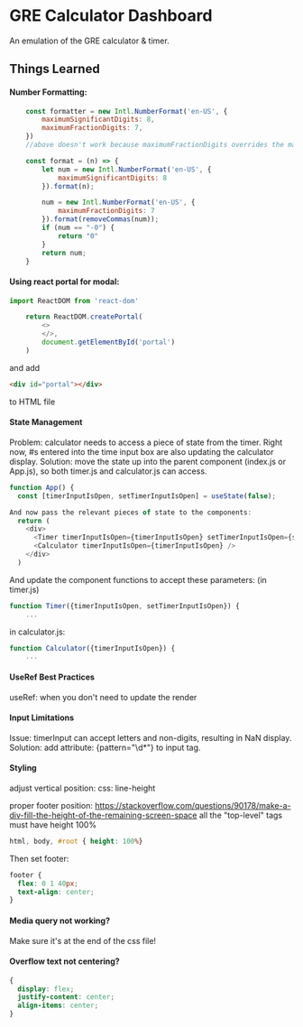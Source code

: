 # GRE Calculator Dashboard
An emulation of the GRE calculator & timer.

## Things Learned
#### Number Formatting:

```javascript
    const formatter = new Intl.NumberFormat('en-US', {
        maximumSignificantDigits: 8,
        maximumFractionDigits: 7,
    })
    //above doesn't work because maximumFractionDigits overrides the maximumSignificantDigits -- so run it twice instead

    const format = (n) => {
        let num = new Intl.NumberFormat('en-US', {
            maximumSignificantDigits: 8
        }).format(n);

        num = new Intl.NumberFormat('en-US', {
            maximumFractionDigits: 7
        }).format(removeCommas(num));
        if (num == "-0") {
            return "0"
        }
        return num;
    }
```

#### Using react portal for modal:
```javascript
import ReactDOM from 'react-dom'

    return ReactDOM.createPortal(
        <>
        </>,
        document.getElementById('portal')
    )
```
and add 
```HTML
<div id="portal"></div>
```
to HTML file

#### State Management
Problem: calculator needs to access a piece of state from the timer. Right now, #s entered into the time input box are also updating the calculator display.
Solution: move the state up into the parent component (index.js or App.js), so both timer.js and calculator.js can access.
```javascript
function App() {
  const [timerInputIsOpen, setTimerInputIsOpen] = useState(false);
```

```javascript
And now pass the relevant pieces of state to the components:
  return (
    <div>
      <Timer timerInputIsOpen={timerInputIsOpen} setTimerInputIsOpen={setTimerInputIsOpen}/>
      <Calculator timerInputIsOpen={timerInputIsOpen} />
    </div>
  )
```

And update the component functions to accept these parameters:
(in timer.js)
```javascript
function Timer({timerInputIsOpen, setTimerInputIsOpen}) {
    ...
```

in calculator.js:
```javascript
function Calculator({timerInputIsOpen}) {
    ...
```
#### UseRef Best Practices
useRef: when you don't need to update the render

#### Input Limitations
Issue: timerInput can accept letters and non-digits, resulting in NaN display.
Solution: add attribute: {pattern="\d*"} to input tag.

#### Styling
adjust vertical position:
    css: line-height

proper footer position:
https://stackoverflow.com/questions/90178/make-a-div-fill-the-height-of-the-remaining-screen-space
all the "top-level" tags must have height 100%
```css
html, body, #root { height: 100%}
```

Then set footer:
```css
footer {
  flex: 0 1 40px;
  text-align: center;
}
```


#### Media query not working?
Make sure it's at the end of the css file!

#### Overflow text not centering?
```css
{
  display: flex;
  justify-content: center;
  align-items: center;
}
```